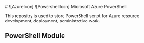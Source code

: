 <meta name="google-site-verification" content="tZgbB2s-hTI0IePQQRCjHqL_Vf0j_XJmehXAHJerrn4" />
# ![AzureIcon] ![PowershellIcon] Microsoft Azure PowerShell

This repositry is used to store PowerShell script for Azure resource development, deployment, administrative work.

## PowerShell Module
